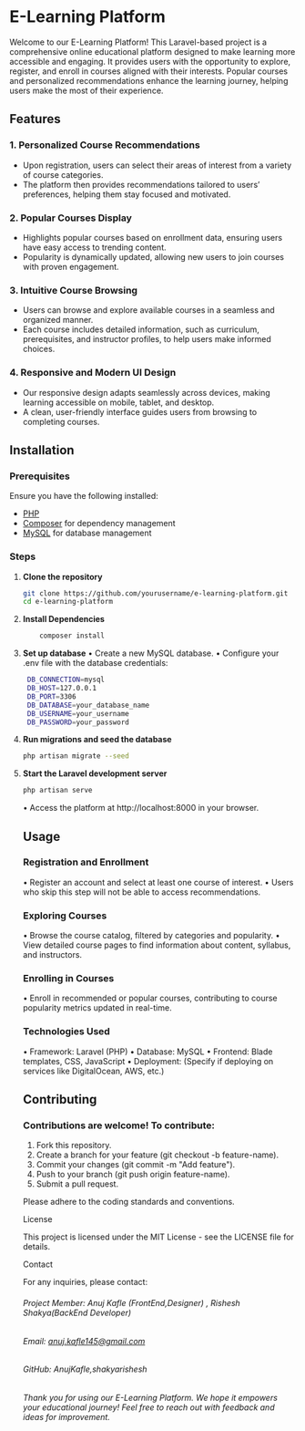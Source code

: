 # E-Learning Platform

Welcome to our E-Learning Platform! This Laravel-based project is a comprehensive online educational platform designed to make learning more accessible and engaging. It provides users with the opportunity to explore, register, and enroll in courses aligned with their interests. Popular courses and personalized recommendations enhance the learning journey, helping users make the most of their experience.

## Features

### 1. **Personalized Course Recommendations**
   - Upon registration, users can select their areas of interest from a variety of course categories.
   - The platform then provides recommendations tailored to users’ preferences, helping them stay focused and motivated.

### 2. **Popular Courses Display**
   - Highlights popular courses based on enrollment data, ensuring users have easy access to trending content.
   - Popularity is dynamically updated, allowing new users to join courses with proven engagement.

### 3. **Intuitive Course Browsing**
   - Users can browse and explore available courses in a seamless and organized manner.
   - Each course includes detailed information, such as curriculum, prerequisites, and instructor profiles, to help users make informed choices.

### 4. **Responsive and Modern UI Design**
   - Our responsive design adapts seamlessly across devices, making learning accessible on mobile, tablet, and desktop.
   - A clean, user-friendly interface guides users from browsing to completing courses.

## Installation

### Prerequisites
Ensure you have the following installed:
   - [PHP](https://www.php.net/)
   - [Composer](https://getcomposer.org/) for dependency management
   - [MySQL](https://www.mysql.com/) for database management

### Steps
1. **Clone the repository**
   ```bash
   git clone https://github.com/yourusername/e-learning-platform.git
   cd e-learning-platform
2. **Install Dependencies**
   ```bash
       composer install
3. **Set up database**
    •	Create a new MySQL database.
	•	Configure your .env file with the database credentials:
   ```bash
    DB_CONNECTION=mysql
    DB_HOST=127.0.0.1
    DB_PORT=3306
    DB_DATABASE=your_database_name
    DB_USERNAME=your_username
    DB_PASSWORD=your_password
5. **Run migrations and seed the database**
   ```bash
   php artisan migrate --seed
6. **Start the Laravel development server**
   ```bash
   php artisan serve
   ```
   	•	Access the platform at http://localhost:8000 in your browser.
    ## Usage

    ### Registration and Enrollment

	•	Register an account and select at least one course of interest.
	•	Users who skip this step will not be able to access recommendations.

    ### Exploring Courses

	•	Browse the course catalog, filtered by categories and popularity.
	•	View detailed course pages to find information about content, syllabus, and instructors.

    ### Enrolling in Courses

	•	Enroll in recommended or popular courses, contributing to course popularity metrics updated in real-time.

    ### Technologies Used

	•	Framework: Laravel (PHP)
	•	Database: MySQL
	•	Frontend: Blade templates, CSS, JavaScript
	•	Deployment: (Specify if deploying on services like DigitalOcean, AWS, etc.)

    ## Contributing

    ### Contributions are welcome! To contribute:

    1.	Fork this repository.
    2.	Create a branch for your feature (git checkout -b feature-name).
    3.	Commit your changes (git commit -m "Add feature").
    4.	Push to your branch (git push origin feature-name).
    5.	Submit a pull request.

    Please adhere to the coding standards and conventions.

    License

    This project is licensed under the MIT License - see the LICENSE file for details.

    Contact

    For any inquiries, please contact:

    ###### Project Member: Anuj Kafle (FrontEnd,Designer) , Rishesh Shakya(BackEnd Developer)
    ###### Email: anuj.kafle145@gmail.com
    ###### GitHub: AnujKafle,shakyarishesh
   
   ###### Thank you for using our E-Learning Platform. We hope it empowers your educational journey! Feel free to reach out with feedback and ideas for improvement.

   
